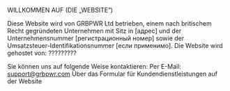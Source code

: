 WILLKOMMEN AUF (DIE „WEBSITE”)

Diese Website wird von GRBPWR Ltd betrieben, einem nach britischem Recht gegründeten Unternehmen mit Sitz in [адрес] und der Unternehmensnummer [регистрационный номер] sowie der Umsatzsteuer-Identifikationsnummer [если применимо].
Die Website wird gehostet von:
?????????

Sie können uns auf folgende Weise kontaktieren:
Per E-Mail: [support@grbpwr.com](mailto:support@grbpwr.com)
Über das Formular für Kundendienstleistungen auf der Website
